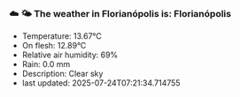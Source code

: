 ### ☁️ 🌤️  The weather in Florianópolis is: Florianópolis

- Temperature: 13.67°C
- On flesh: 12.89°C
- Relative air humidity: 69%
- Rain: 0.0 mm
- Description: Clear sky
- last updated: 2025-07-24T07:21:34.714755
